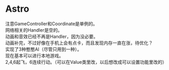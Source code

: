 # Astro 
注意GameController和Coordinate是单例的。  
网络相关的Handler是空的。  
动画和音效已经不再是Handler，因为没必要。  
动画补完，不过好像在手机上会有点卡，而且发现内存一直在涨，待优化？  
实现了3种憨憨AI（尽管只用到一种）。  
现在基本可以进行本地游戏。  
2,4,6起飞，6连续行动。（可以在Value类里改，以后想改成可以设置功能里改的）  
